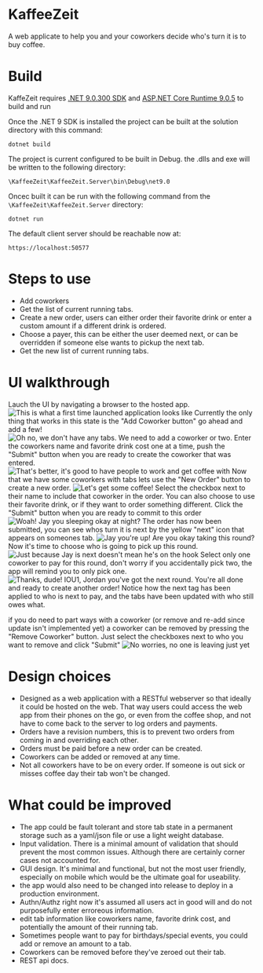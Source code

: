 # KaffeeZeit
A web applicate to help you and your coworkers decide who's turn it is to buy coffee.

# Build
KaffeZeit requires [.NET 9.0.300 SDK](https://dotnet.microsoft.com/en-us/download/dotnet/9.0) and [ASP.NET Core Runtime 9.0.5](https://dotnet.microsoft.com/en-us/download/dotnet/9.0) to build and run 

Once the .NET 9 SDK is installed the project can be built at the solution directory with this command:
```
dotnet build
```
The project is current configured to be built in Debug. the .dlls and exe will be written to the following directory:
```
\KaffeeZeit\KaffeeZeit.Server\bin\Debug\net9.0
```
Oncec built it can be run with the following command from the `\KaffeeZeit\KaffeeZeit.Server` directory:
```
dotnet run
```
The default client server should be reachable now at:
```
https://localhost:50577
```

# Steps to use

- Add coworkers 
- Get the list of current running tabs. 
- Create a new order, users can either order their favorite drink or enter a custom amount if a different drink is ordered. 
- Choose a payer, this can be either the user deemed next, or can be overridden if someone else wants to pickup the next tab.  
- Get the new list of current running tabs. 

# UI walkthrough

Lauch the UI by navigating a browser to the hosted app.
![This is what a first time launched application looks like](/img/00-new-instance.png)
Currently the only thing that works in this state is the "Add Coworker button" go ahead and add a few! 
![Oh no, we don't have any tabs. We need to add a coworker or two.](/img/01-Ad-coworker.png)
Enter the coworkers name and favorite drink cost one at a time, push the "Submit" button when you are ready to create the coworker that was entered. 
![That's better, it's good to have people to work and get coffee with](/img/02-coworkers-added.png)
Now that we have some coworkers with tabs lets use the "New Order" button to create a new order. 
![Let's get some coffee!](/img/03-order-started.png)
Select the checkbox next to their name to include that coworker in the order.  You can also choose to use their favorite drink, or if they want to order something different. Click the "Submit" button when you are ready to commit to this order
![Woah! Jay you sleeping okay at night?](/img/04-order-selection.png)
The order has now been submitted, you can see whos turn it is next by the yellow "next" icon that appears on someones tab. 
![Jay you're up! Are you okay taking this round?](/img/05-order-submitted.png)
Now it's time to choose who is going to pick up this round. 
![Just because Jay is next doesn't  mean he's on the hook](/img/06-select-payer.png)
Select only one coworker to pay for this round, don't worry if you accidentally pick two, the app will remind you to only pick one.  
![Thanks, dude! IOU1, Jordan you've got the next round.](/img/07-payment-submited.png)
You're all done and ready to create another order! Notice how the next tag has been applied to who is next to pay, and the tabs have been updated with who still owes what.

if you do need to part ways with a coworker (or remove and re-add since update isn't implemented yet) a coworker can be removed by pressing the "Remove Coworker" button.  Just select the checkboxes next to who you want to remove and click "Submit" 
![No worries, no one is leaving just yet](/img/08-remove-coworker.png)

# Design choices

- Designed as a web application with a RESTful webserver so that ideally it could be hosted on the web. That way users could access the web app from their phones on the go, or even from the coffee shop, and not have to come back to the server to log orders and payments.
- Orders have a revision numbers, this is to prevent two orders from coming in and overriding each other. 
- Orders must be paid before a new order can be created.
- Coworkers can be added or removed at any time. 
- Not all coworkers have to be on every order. If someone is out sick or misses coffee day their tab won't be changed. 

# What could be improved
- The app could be fault tolerant and store tab state in a permanent storage such as a yaml/json file or use a light weight database. 
- Input validation. There is a minimal amount of validation that should prevent the most common issues. Although there are certainly corner cases not accounted for. 
- GUI design. It's minimal and functional, but not the most user friendly, especially on mobile which would be the ultimate goal for useability.
- the app would also need to be changed into release to deploy in a production environment.  
- Authn/Authz right now it's assumed all users act in good will and do not purposefully enter erroreous information.
- edit tab information like coworkers name, favorite drink cost, and potentially the amount  of their running tab.
- Sometimes people want to pay for birthdays/special events, you could add or remove an amount to a tab.
- Coworkers can be removed before they've zeroed out their tab.  
- REST api docs. 